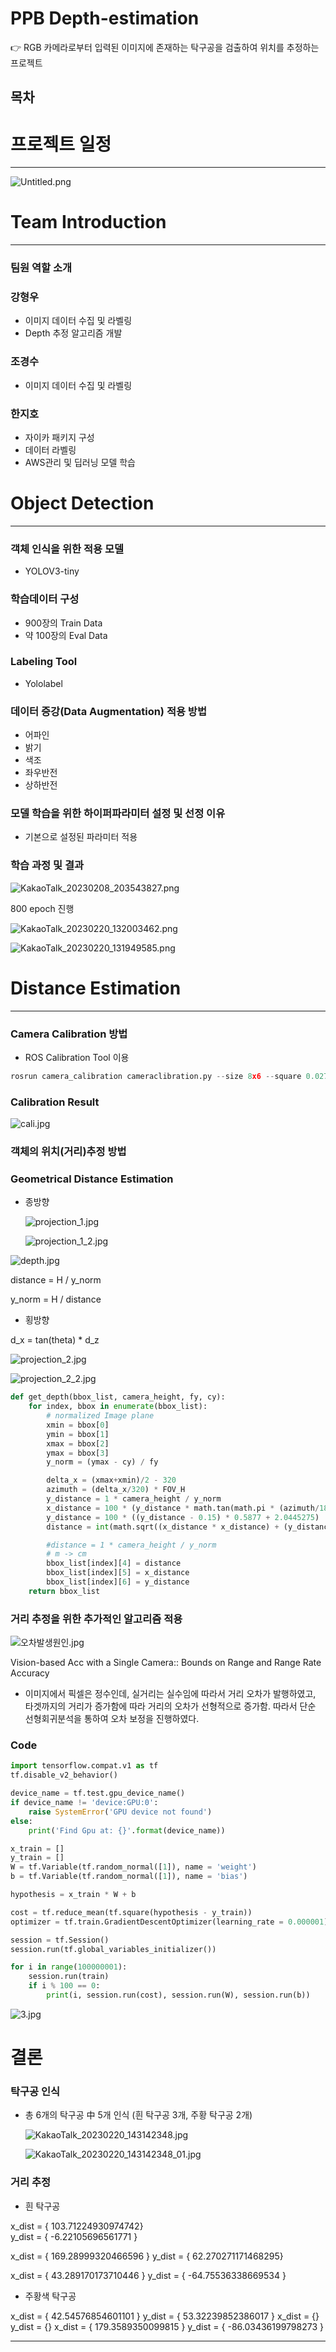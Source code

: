 # PPB Depth-estimation

<aside>
👉 RGB 카메라로부터 입력된 이미지에 존재하는 탁구공을 검출하여 위치를 추정하는 프로젝트

</aside>

## **목차**

# 프로젝트 일정

---

![Untitled.png](PPB%20Depth-estimation%2054142c1d600c4d849bf81b9eba478c69/Untitled.png)

# Team Introduction

---

### 팀원 역할 소개

### 강형우

- 이미지 데이터 수집 및 라벨링
- Depth 추정 알고리즘 개발

### 조경수

- 이미지 데이터 수집 및 라벨링

### 한지호

- 자이카 패키지 구성
- 데이터 라벨링
- AWS관리 및 딥러닝 모델 학습

# Object Detection

---

### 객체 인식을 위한 적용 모델

- YOLOV3-tiny

### 학습데이터 구성

- 900장의 Train Data
- 약 100장의 Eval Data

### Labeling Tool

- Yololabel

### 데이터 증강(Data Augmentation) 적용 방법

- 어파인
- 밝기
- 색조
- 좌우반전
- 상하반전

### 모델 학습을 위한 하이퍼파라미터 설정 및 선정 이유

- 기본으로 설정된 파라미터 적용

### 학습 과정 및 결과

![KakaoTalk_20230208_203543827.png](PPB%20Depth-estimation%2054142c1d600c4d849bf81b9eba478c69/KakaoTalk_20230208_203543827.png)

800 epoch 진행

![KakaoTalk_20230220_132003462.png](PPB%20Depth-estimation%2054142c1d600c4d849bf81b9eba478c69/KakaoTalk_20230220_132003462.png)

![KakaoTalk_20230220_131949585.png](PPB%20Depth-estimation%2054142c1d600c4d849bf81b9eba478c69/KakaoTalk_20230220_131949585.png)

# Distance Estimation

---

### Camera Calibration 방법

- ROS Calibration Tool 이용

```python
rosrun camera_calibration cameraclibration.py --size 8x6 --square 0.0275 image:=/usb_cam/image_raw camera=/usb_cam
```

### Calibration Result

![cali.jpg](PPB%20Depth-estimation%2054142c1d600c4d849bf81b9eba478c69/cali.jpg)

### 객체의 위치(거리)추정 방법

### Geometrical Distance Estimation

- 종방향
    
    ![projection_1.jpg](PPB%20Depth-estimation%2054142c1d600c4d849bf81b9eba478c69/projection_1.jpg)
    
    ![projection_1_2.jpg](PPB%20Depth-estimation%2054142c1d600c4d849bf81b9eba478c69/projection_1_2.jpg)
    

![depth.jpg](PPB%20Depth-estimation%2054142c1d600c4d849bf81b9eba478c69/depth.jpg)

distance = H / y_norm

y_norm = H / distance

- 횡방향

d_x = tan(theta) * d_z

![projection_2.jpg](PPB%20Depth-estimation%2054142c1d600c4d849bf81b9eba478c69/projection_2.jpg)

![projection_2_2.jpg](PPB%20Depth-estimation%2054142c1d600c4d849bf81b9eba478c69/projection_2_2.jpg)

```python
def get_depth(bbox_list, camera_height, fy, cy):
    for index, bbox in enumerate(bbox_list):
        # normalized Image plane
        xmin = bbox[0]
        ymin = bbox[1]
        xmax = bbox[2]
        ymax = bbox[3]
        y_norm = (ymax - cy) / fy

        delta_x = (xmax+xmin)/2 - 320
        azimuth = (delta_x/320) * FOV_H
        y_distance = 1 * camera_height / y_norm
        x_distance = 100 * (y_distance * math.tan(math.pi * (azimuth/180.)))
        y_distance = 100 * ((y_distance - 0.15) * 0.5877 + 2.0445275)
        distance = int(math.sqrt((x_distance * x_distance) + (y_distance * y_distance)))

        #distance = 1 * camera_height / y_norm
        # m -> cm
        bbox_list[index][4] = distance
        bbox_list[index][5] = x_distance
        bbox_list[index][6] = y_distance
    return bbox_list
```

### 거리 추정을 위한 추가적인 알고리즘 적용

![오차발생원인.jpg](PPB%20Depth-estimation%2054142c1d600c4d849bf81b9eba478c69/%25EC%2598%25A4%25EC%25B0%25A8%25EB%25B0%259C%25EC%2583%259D%25EC%259B%2590%25EC%259D%25B8.jpg)

Vision-based Acc with a Single Camera:: Bounds on Range and Range Rate Accuracy

- 이미지에서 픽셀은 정수인데, 실거리는 실수임에 따라서 거리 오차가 발행하였고, 타겟까지의 거리가 증가함에 따라 거리의 오차가 선형적으로 증가함. 따라서 단순 선형회귀분석을 통하여 오차 보정을 진행하였다.

### Code

```python
import tensorflow.compat.v1 as tf
tf.disable_v2_behavior()

device_name = tf.test.gpu_device_name()
if device_name != 'device:GPU:0':
    raise SystemError('GPU device not found')
else:
    print('Find Gpu at: {}'.format(device_name))

x_train = []
y_train = []
W = tf.Variable(tf.random_normal([1]), name = 'weight')
b = tf.Variable(tf.random_normal([1]), name = 'bias')

hypothesis = x_train * W + b

cost = tf.reduce_mean(tf.square(hypothesis - y_train))
optimizer = tf.train.GradientDescentOptimizer(learning_rate = 0.000001)

session = tf.Session()
session.run(tf.global_variables_initializer())

for i in range(100000001):
    session.run(train)
    if i % 100 == 0:
        print(i, session.run(cost), session.run(W), session.run(b))
```

![3.jpg](PPB%20Depth-estimation%2054142c1d600c4d849bf81b9eba478c69/3.jpg)

# 결론

### 탁구공 인식

- 총 6개의 탁구공 中 5개 인식 (흰 탁구공 3개, 주황 탁구공 2개)
    
    ![KakaoTalk_20230220_143142348.jpg](PPB%20Depth-estimation%2054142c1d600c4d849bf81b9eba478c69/KakaoTalk_20230220_143142348.jpg)
    
    ![KakaoTalk_20230220_143142348_01.jpg](PPB%20Depth-estimation%2054142c1d600c4d849bf81b9eba478c69/KakaoTalk_20230220_143142348_01.jpg)
    

### 거리 추정

- 흰 탁구공

x_dist = { 103.71224930974742}  
y_dist = { -6.22105696561771 } 

x_dist = { 169.28999320466596 } 
y_dist = { 62.270271171468295} 

x_dist = { 43.289170173710446 } 
y_dist = { -64.75536338669534 } 

- 주황색 탁구공

x_dist = { 42.54576854601101 } 
y_dist = { 53.32239852386017 } 
x_dist = {}
y_dist = {}
x_dist = { 179.3589350099815 } 
y_dist = { -86.03436199798273 } 

---
